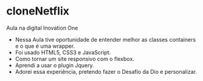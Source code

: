 # cloneNetflix
Aula na digital Inovation One
<ul>
<li>Nessa Aula tive oportunidade de entender melhor as classes containers e o que é uma wrapper.</li>
<li>Foi usado HTML5, CSS3 e JavaScript.</li>
<li>Como tornar um site responsivo com o flexbox.</li>
<li>Aprendi a usar o plugin Jquery.</li>
<li>Adorei essa experiência, pretendo fazer o Desafio da Dio e personalizar.</li>
</ul>
